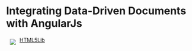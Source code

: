 # Integrating Data-Driven Documents with AngularJs

<a href="http://html5lib.com/ngD3"><img src="html5lib.com/logo.svg" align="left" hspace="10" vspace="6">HTML5Lib</a>

